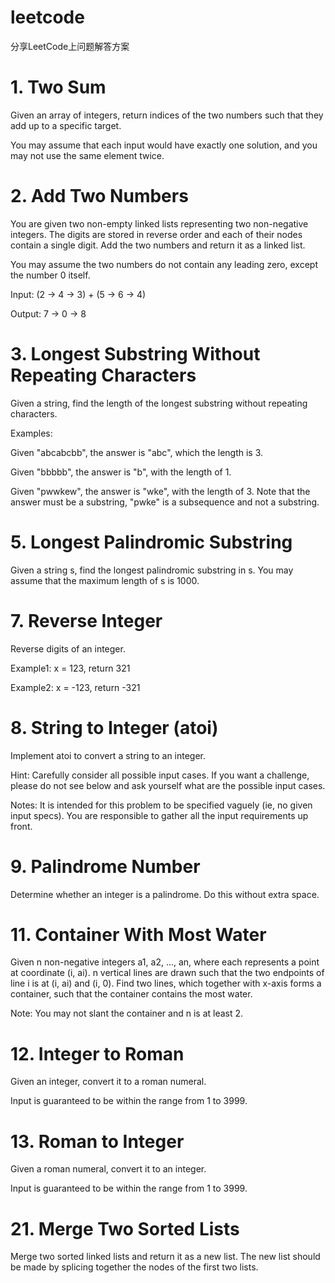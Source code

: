 # leetcode

分享LeetCode上问题解答方案


# 1. Two Sum
Given an array of integers, return indices of the two numbers such that they add up to a specific target.

You may assume that each input would have exactly one solution, and you may not use the same element twice.


# 2. Add Two Numbers 

You are given two non-empty linked lists representing two non-negative integers. The digits are stored in reverse order and each of their nodes contain a single digit. Add the two numbers and return it as a linked list.

You may assume the two numbers do not contain any leading zero, except the number 0 itself.

Input: (2 -> 4 -> 3) + (5 -> 6 -> 4)

Output: 7 -> 0 -> 8


# 3. Longest Substring Without Repeating Characters 

Given a string, find the length of the longest substring without repeating characters.

Examples:

Given "abcabcbb", the answer is "abc", which the length is 3.

Given "bbbbb", the answer is "b", with the length of 1.

Given "pwwkew", the answer is "wke", with the length of 3. Note that the answer must be a substring, "pwke" is a subsequence and not a substring.


# 5. Longest Palindromic Substring 

Given a string s, find the longest palindromic substring in s. You may assume that the maximum length of s is 1000.


# 7. Reverse Integer 

Reverse digits of an integer.

Example1: x = 123, return 321

Example2: x = -123, return -321 


# 8. String to Integer (atoi) 

Implement atoi to convert a string to an integer.

Hint: Carefully consider all possible input cases. If you want a challenge, please do not see below and ask yourself what are the possible input cases.

Notes: It is intended for this problem to be specified vaguely (ie, no given input specs). You are responsible to gather all the input requirements up front. 


# 9. Palindrome Number 

Determine whether an integer is a palindrome. Do this without extra space.


# 11. Container With Most Water 

Given n non-negative integers a1, a2, ..., an, where each represents a point at coordinate (i, ai). n vertical lines are drawn such that the two endpoints of line i is at (i, ai) and (i, 0). Find two lines, which together with x-axis forms a container, such that the container contains the most water.

Note: You may not slant the container and n is at least 2. 


# 12. Integer to Roman 

Given an integer, convert it to a roman numeral.

Input is guaranteed to be within the range from 1 to 3999.


# 13. Roman to Integer 

Given a roman numeral, convert it to an integer.

Input is guaranteed to be within the range from 1 to 3999.


# 21. Merge Two Sorted Lists 

Merge two sorted linked lists and return it as a new list. The new list should be made by splicing together the nodes of the first two lists. 
